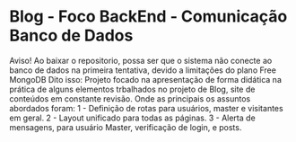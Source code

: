 # Blog - Foco BackEnd - Comunicação Banco de Dados
Aviso! Ao baixar o repositorio, possa ser que o sistema não conecte ao banco de dados na primeira tentativa, devido a limitações do plano Free MongoDB
Dito isso:
Projeto focado na apresentação de forma didática na prática de alguns elementos trbalhados no projeto de Blog, site de conteúdos em constante revisão.
Onde as principais os assuntos abordados foram:
1 - Definição de rotas para usuários, master e visitantes em geral.
2 - Layout unificado para todas as páginas.
3 - Alerta de mensagens, para usuário Master, verificação de login, e posts.

